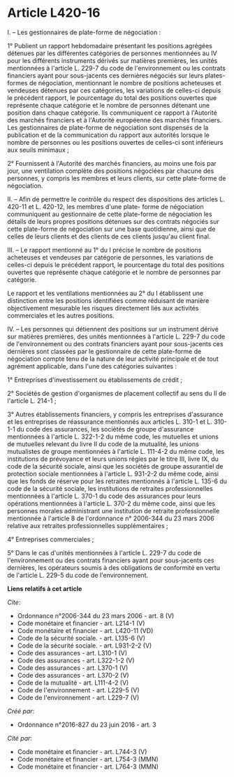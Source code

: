 # Article L420-16

I. – Les gestionnaires de plate-forme de négociation : 

1° Publient un rapport hebdomadaire présentant les positions agrégées détenues par les différentes catégories de personnes
mentionnées au IV pour les différents instruments dérivés sur matières premières, les unités mentionnées à l'article L. 229-7
du code de l'environnement ou les contrats financiers ayant pour sous-jacents ces dernières négociés sur leurs plates-formes
de négociation, mentionnant le nombre de positions acheteuses et vendeuses détenues par ces catégories, les variations de
celles-ci depuis le précédent rapport, le pourcentage du total des positions ouvertes que représente chaque catégorie et le
nombre de personnes détenant une position dans chaque catégorie. Ils communiquent ce rapport à l'Autorité des marchés
financiers et à l'Autorité européenne des marchés financiers. Les gestionnaires de plate-forme de négociation sont dispensés
de la publication et de la communication du rapport aux autorités lorsque le nombre de personnes ou les positions ouvertes de
celles-ci sont inférieurs aux seuils minimaux ; 

2° Fournissent à l'Autorité des marchés financiers, au moins une fois par jour, une ventilation complète des positions
négociées par chacune des personnes, y compris les membres et leurs clients, sur cette plate-forme de négociation. 

II. – Afin de permettre le contrôle du respect des dispositions des articles L. 420-11 et L. 420-12, les membres d'une plate-
forme de négociation communiquent au gestionnaire de cette plate-forme de négociation les détails de leurs propres positions
détenues sur des contrats négociés sur cette plate-forme de négociation sur une base quotidienne, ainsi que de celles de
leurs clients et des clients de ces clients jusqu'au client final. 

III. – Le rapport mentionné au 1° du I précise le nombre de positions acheteuses et vendeuses par catégorie de personnes, les
variations de celles-ci depuis le précédent rapport, le pourcentage du total des positions ouvertes que représente chaque
catégorie et le nombre de personnes par catégorie. 

Le rapport et les ventilations mentionnées au 2° du I établissent une distinction entre les positions identifiées comme
réduisant de manière objectivement mesurable les risques directement liés aux activités commerciales et les autres
positions. 

IV. – Les personnes qui détiennent des positions sur un instrument dérivé sur matières premières, des unités mentionnées à
l'article L. 229-7 du code de l'environnement ou des contrats financiers ayant pour sous-jacents ces dernières sont classées
par le gestionnaire de cette plate-forme de négociation compte tenu de la nature de leur activité principale et de tout
agrément applicable, dans l'une des catégories suivantes : 

1° Entreprises d'investissement ou établissements de crédit ; 

2° Sociétés de gestion d'organismes de placement collectif au sens du II de l'article L. 214-1 ; 

3° Autres établissements financiers, y compris les entreprises d'assurance et les entreprises de réassurance mentionnés aux
articles L. 310-1 et L. 310-1-1 du code des assurances, les sociétés de groupe d'assurance mentionnées à l'article L. 322-1-2
du même code, les mutuelles et unions de mutuelles relevant du livre II du code de la mutualité, les unions mutualistes de
groupe mentionnées à l'article L. 111-4-2 du même code, les institutions de prévoyance et leurs unions régies par le titre
III, livre IX, du code de la sécurité sociale, ainsi que les sociétés de groupe assurantiel de protection sociale mentionnées
à l'article L. 931-2-2 du même code, ainsi que les fonds de réserve pour les retraites mentionnés à l'article L. 135-6 du
code de la sécurité sociale, les institutions de retraites professionnelles mentionnées à l'article L. 370-1 du code des
assurances pour leurs opérations mentionnées à l'article L. 370-2 du même code, ainsi que les personnes morales administrant
une institution de retraite professionnelle mentionnée à l'article 8 de l'ordonnance n° 2006-344 du 23 mars 2006 relative aux
retraites professionnelles supplémentaires ; 

4° Entreprises commerciales ; 

5° Dans le cas d'unités mentionnées à l'article L. 229-7 du code de l'environnement ou des contrats financiers ayant pour
sous-jacents ces dernières, les opérateurs soumis à des obligations de conformité en vertu de l'article L. 229-5 du code de
l'environnement.

**Liens relatifs à cet article**

_Cite_:

  - Ordonnance n°2006-344 du 23 mars 2006 - art. 8 (V)
  - Code monétaire et financier - art. L214-1 (V)
  - Code monétaire et financier - art. L420-11 (VD)
  - Code de la sécurité sociale. - art. L135-6 (V)
  - Code de la sécurité sociale. - art. L931-2-2 (V)
  - Code des assurances - art. L310-1 (V)
  - Code des assurances - art. L322-1-2 (V)
  - Code des assurances - art. L370-1 (V)
  - Code des assurances - art. L370-2 (V)
  - Code de la mutualité - art. L111-4-2 (V)
  - Code de l'environnement - art. L229-5 (V)
  - Code de l'environnement - art. L229-7 (V)

_Créé par_:

  - Ordonnance n°2016-827 du 23 juin 2016 - art. 3

_Cité par_:

  - Code monétaire et financier - art. L744-3 (V)
  - Code monétaire et financier - art. L754-3 (MMN)
  - Code monétaire et financier - art. L764-3 (MMN)

